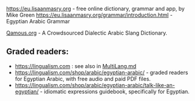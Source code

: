 

https://eu.lisaanmasry.org - free online dictionary, grammar and app, by Mike Green
https://eu.lisaanmasry.org/grammar/introduction.html - Egyptian Arabic Grammar

[Qamous.org](https://qamous.org) - A Crowdsourced Dialectic Arabic Slang Dictionary.

## Graded readers:
 * https://lingualism.com : see also in [MultiLang.md](MultiLang.md)
  * https://lingualism.com/shop/arabic/egyptian-arabic/ - graded readers for Egyptian Arabic, with free audio and paid PDF files.
  * https://lingualism.com/shop/arabic/egyptian-arabic/talk-like-an-egyptian/ - idiomatic expressions guidebook, specifically for Egyptian.


